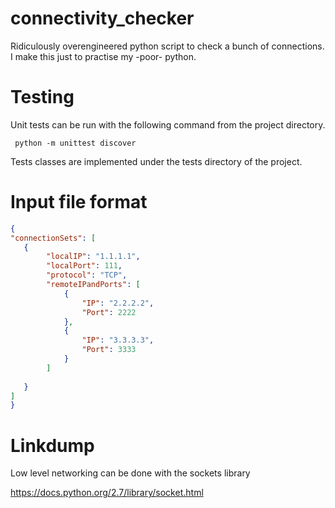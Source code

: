 # connectivity_checker
Ridiculously overengineered python script to check a bunch of connections.
I make this just to practise my -poor- python.


# Testing
Unit tests can be run with the following command from the project directory.

```
 python -m unittest discover
 ```
Tests classes are implemented under the tests directory of the project.

# Input file format

```json
{
"connectionSets": [
   {
        "localIP": "1.1.1.1",
        "localPort": 111,
        "protocol": "TCP",
        "remoteIPandPorts": [
            {   
                "IP": "2.2.2.2",
                "Port": 2222
            },
            {   
                "IP": "3.3.3.3",
                "Port": 3333
            }
        ]
        
   }
]
}
```

# Linkdump

Low level networking can be done with the sockets library

https://docs.python.org/2.7/library/socket.html

